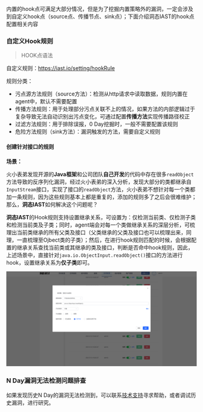内置的hook点可满足大部分情况，但是为了挖掘内置策略外的漏洞，一定会涉及到自定义hook点（source点、传播节点、sink点）；下面介绍洞态IAST的hook点配置相关内容

### 自定义Hook规则

> HOOK点语法

自定义规则：https://iast.io/setting/hookRule
 
规则分类：
- 污点源方法规则（source方法）：检测从http请求中读取数据，规则内置在agent中，默认不需要配置
- 传播方法规则：用于处理部分污点关联不上的情况，如果方法的内部逻辑过于复杂导致无法自动识别出污点变化，可通过配置**传播方法**实现传播路径校正
- 过滤方法规则：用于排除误报，0 Day挖掘时，一般不需要配置该规则
- 危险方法规则（sink方法）：漏洞触发的方法，需要自定义规则

#### 创建针对接口的规则

**场景：**

火小表弟发现开源的**Java框架**和公司团队**自己开发**的代码中存在很多`readObject`方法导致的反序列化漏洞，经过火小表弟的深入分析，发现大部分的类都继承自`InputStream`接口，实现了接口的`readObject`方法，火小表弟不想针对每一个类都加一条规则，因为这些规则基本上都是重复的，添加的规则多了之后会很难维护；那么，**洞态IAST**如何解决这个问题呢？

**洞态IAST**的Hook规则支持设置继承关系，可设置为：仅检测当前类、仅检测子类和检测当前类及子类；同时，agent端会对每一个类做继承关系的深层分析，可梳理出当前类继承的所有父类及接口（父类继承的父类及接口也可以梳理出来，同理，一直梳理至Ojbect类的子类）；然后，在进行hook规则匹配的时候，会根据配置的继承关系查找当前类或其继承的类及接口，判断是否命中hook规则，因此，上述场景中，直接针对`java.io.ObjectInput.readObject()`接口的方法进行hook，设置继承关系为**仅子类**即可。

![interface demo](../assets/bugbountry/interface_demo.png)

### N Day漏洞无法检测问题排查
如果发现历史N Day的漏洞无法检测到，可以联系[技术支持](/doc/aboutus/support)寻求帮助，或者调试历史漏洞，进行研究。

